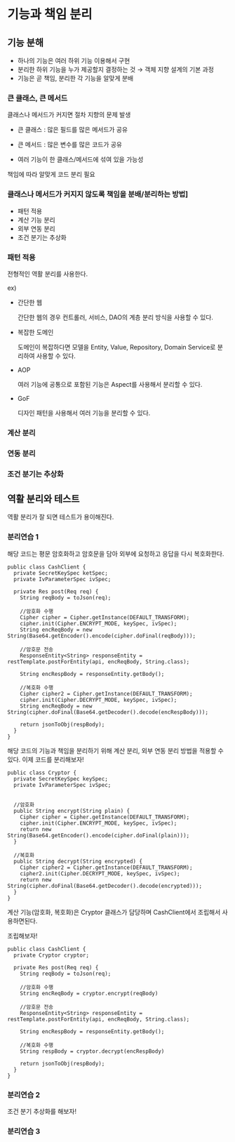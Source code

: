 # 기능과 책임 분리

## 기능 분해

- 하나의 기능은 여러 하위 기능 이용해서 구현
- 분리한 하위 기능을 누가 제공할지 결정하는 것 → 객체 지향 설계의 기본 과정
- 기능은 곧 책임, 분리한 각 기능을 알맞게 분배


### 큰 클래스, 큰 메서드

클래스나 메서드가 커지면 절차 지향의 문제 발생

- 큰 클래스 : 많은 필드를 많은 메서드가 공유
 
- 큰 메서드 : 많은 변수를 많은 코드가 공유

- 여러 기능이 한 클래스/메서드에 섞여 있을 가능성

책임에 따라 알맞게 코드 분리 필요

### 클래스나 메서드가 커지지 않도록 책임을 분배/분리하는 방법]

  - 패턴 적용
  - 계산 기능 분리
  - 외부 연동 분리
  - 조건 분기는 추상화

### 패턴 적용

전형적인 역활 분리를 사용한다.

ex)

- 간단한 웹

    간단한 웹의 경우 컨트롤러, 서비스, DAO의 계층 분리 방식을 사용할 수 있다.

- 복잡한 도메인

    도메인이 복잡하다면 모델을 Entity, Value, Repository, Domain Service로 분리하여 사용할 수 있다.

- AOP

    여러 기능에 공통으로 포함된 기능은 Aspect를 사용해서 분리할 수 있다.

- GoF

    디자인 패턴을 사용해서 여러 기능을 분리할 수 있다.

### 계산 분리


### 연동 분리


### 조건 분기는 추상화

## 역활 분리와 테스트

역활 분리가 잘 되면  테스트가 용이해진다.

### 분리연습 1
해당 코드는 평문 암호화하고 암호문을 담아 외부에 요청하고 응답을 다시 복호화한다.

    public class CashClient {
      private SecretKeySpec ketSpec;
      private IvParameterSpec ivSpec;

      private Res post(Req req) {
        String reqBody = toJson(req);

        //암호화 수행
        Cipher cipher = Cipher.getInstance(DEFAULT_TRANSFORM);
        cipher.init(Cipher.ENCRYPT_MODE, keySpec, ivSpec);
        String encReqBody = new String(Base64.getEncoder().encode(cipher.doFinal(reqBody)));

        //암호문 전송
        ResponseEntity<String> responseEntity = restTemplate.postForEntity(api, encReqBody, String.class);

        String encRespBody = responseEntity.getBody();

        //복호화 수행
        Cipher cipher2 = Cipher.getInstance(DEFAULT_TRANSFORM);
        cipher.init(Cipher.DECRYPT_MODE, keySpec, ivSpec);
        String encReqBody = new String(cipher.doFinal(Base64.getDecoder().decode(encRespBody)));

        return jsonToObj(respBody);
      }
    }

해당 코드의 기능과 책임을 분리하기 위해 계산 분리, 외부 연동 분리 방법을 적용할 수 있다. 이제 코드를 분리해보자!

    public class Cryptor {
      private SecretKeySpec keySpec;
      private IvParameterSpec ivSpec;
      
      
      //암호화
      public String encrypt(String plain) {
        Cipher cipher = Cipher.getInstance(DEFAULT_TRANSFORM);
        cipher.init(Cipher.ENCRYPT_MODE, keySpec, ivSpec);
        return new String(Base64.getEncoder().encode(cipher.doFinal(plain)));
      }
      
      //복호화
      public String decrypt(String encrypted) {
        Cipher cipher2 = Cipher.getInstance(DEFAULT_TRANSFORM);
        cipher2.init(Cipher.DECRYPT_MODE, keySpec, ivSpec);
        return new String(cipher.doFinal(Base64.getDecoder().decode(encrypted)));
      } 
    }

계산 기능(암호화, 복호화)은 Cryptor 클래스가 담당하며 CashClient에서 조립해서 사용하면된다.

조립해보자!

    public class CashClient {
      private Cryptor cryptor;
      
      private Res post(Req req) {
        String reqBody = toJson(req);

        //암호화 수행
        String encReqBody = cryptor.encrypt(reqBody)

        //암호문 전송
        ResponseEntity<String> responseEntity = restTemplate.postForEntity(api, encReqBody, String.class);

        String encRespBody = responseEntity.getBody();

        //복호화 수행
        String respBody = cryptor.decrypt(encRespBody)

        return jsonToObj(respBody);
      }
    }
    
### 분리연습 2

조건 분기 추상화를 해보자!

### 분리연습 3
